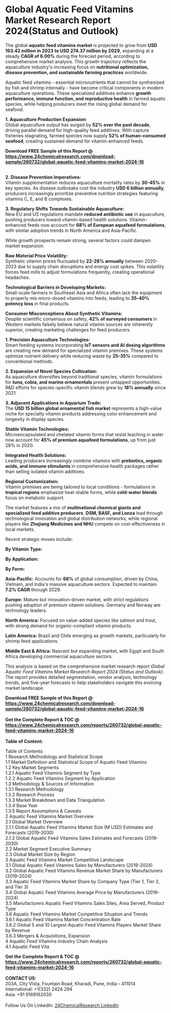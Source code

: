 <h1>Global Aquatic Feed Vitamins Market Research Report 2024(Status and Outlook)</h1><p>The global <strong>aquatic feed vitamins market</strong> is projected to grow from <strong>USD 193.42 million in 2023 to USD 274.37 million by 2029</strong>, expanding at a steady <strong>CAGR of 6.00%</strong> during the forecast period, according to comprehensive market analysis. This growth trajectory reflects the aquaculture industry's increasing focus on <strong>nutritional optimization, disease prevention, and sustainable farming practices</strong> worldwide.</p><p>Aquatic feed vitamins - essential micronutrients that cannot be synthesized by fish and shrimp internally - have become critical components in modern aquaculture operations. These specialized additives enhance <strong>growth performance, immune function, and reproductive health</strong> in farmed aquatic species, while helping producers meet the rising global demand for seafood.</p><p><strong>1. Aquaculture Production Expansion:</strong><br>
Global aquaculture output has surged by <strong>52% over the past decade</strong>, driving parallel demand for high-quality feed additives. With capture fisheries stagnating, farmed species now supply <strong>52% of human-consumed seafood</strong>, creating sustained demand for vitamin-enhanced feeds.</p><div><b>Download FREE Sample of this Report @ 
            <a href="https://www.24chemicalresearch.com/download-sample/260732/global-aquatic-feed-vitamins-market-2024-16">
            https://www.24chemicalresearch.com/download-sample/260732/global-aquatic-feed-vitamins-market-2024-16</a></b></div><br><p><strong>2. Disease Prevention Imperatives:</strong><br>
Vitamin supplementation reduces aquaculture mortality rates by <strong>30-45%</strong> in key species. As disease outbreaks cost the industry <strong>USD 6 billion annually</strong>, producers increasingly prioritize preventive nutrition strategies featuring vitamins C, E, and B complexes.</p><p><strong>3. Regulatory Shifts Towards Sustainable Aquaculture:</strong><br>
New EU and US regulations mandate <strong>reduced antibiotic use</strong> in aquaculture, pushing producers toward vitamin-based health solutions. Vitamin-enhanced feeds now account for <strong>68% of European aquafeed formulations</strong>, with similar adoption trends in North America and Asia-Pacific.</p><p>While growth prospects remain strong, several factors could dampen market expansion:</p><p><strong>Raw Material Price Volatility:</strong><br>
	Synthetic vitamin prices fluctuated by <strong>22-28% annually</strong> between 2020-2023 due to supply chain disruptions and energy cost spikes. This volatility forces feed mills to adjust formulations frequently, creating operational headaches.</p><p><strong>Technological Barriers in Developing Markets:</strong><br>
	Small-scale farmers in Southeast Asia and Africa often lack the equipment to properly mix micro-dosed vitamins into feeds, leading to <strong>35-40% potency loss</strong> in final products.</p><p><strong>Consumer Misconceptions About Synthetic Vitamins:</strong><br>
	Despite scientific consensus on safety, <strong>42% of surveyed consumers</strong> in Western markets falsely believe natural vitamin sources are inherently superior, creating marketing challenges for feed producers.</p><p><strong>1. Precision Aquaculture Technologies:</strong><br>
Smart feeding systems incorporating <strong>IoT sensors and AI dosing algorithms</strong> are creating new demand for specialized vitamin premixes. These systems optimize nutrient delivery while reducing waste by <strong>25-35%</strong> compared to conventional methods.</p><p><strong>2. Expansion of Novel Species Cultivation:</strong><br>
As aquaculture diversifies beyond traditional species, vitamin formulations for <strong>tuna, cobia, and marine ornamentals</strong> present untapped opportunities. R&amp;D efforts for species-specific vitamin blends grew by <strong>18% annually</strong> since 2021.</p><p><strong>3. Adjacent Applications in Aquarium Trade:</strong><br>
The <strong>USD 15 billion global ornamental fish market</strong> represents a high-value niche for specialty vitamin products addressing color enhancement and longevity in display species.</p><p><strong>Stable Vitamin Technologies:</strong><br>
	Microencapsulated and chelated vitamin forms that resist leaching in water now account for <strong>45% of premium aquafeed formulations</strong>, up from just 28% in 2020.</p><p><strong>Integrated Health Solutions:</strong><br>
	Leading producers increasingly combine vitamins with <strong>prebiotics, organic acids, and immune stimulants</strong> in comprehensive health packages rather than selling isolated vitamin additives.</p><p><strong>Regional Customization:</strong><br>
	Vitamin premixes are being tailored to local conditions - formulations in <strong>tropical regions</strong> emphasize heat-stable forms, while <strong>cold-water blends</strong> focus on metabolic support.</p><p>The market features a mix of <strong>multinational chemical giants and specialized feed additive producers</strong>. <strong>DSM, BASF, and Lonza</strong> lead through technological innovation and global distribution networks, while regional players like <strong>Zhejiang Medicines and NHU</strong> compete on cost-effectiveness in local markets.</p><p>Recent strategic moves include:</p><p><strong>By Vitamin Type:</strong></p><p><strong>By Application:</strong></p><p><strong>By Form:</strong></p><p><strong>Asia-Pacific:</strong> Accounts for <strong>68%</strong> of global consumption, driven by China, Vietnam, and India's massive aquaculture sectors. Expected to maintain <strong>7.2% CAGR</strong> through 2029.</p><p><strong>Europe:</strong> Mature but innovation-driven market, with strict regulations pushing adoption of premium vitamin solutions. Germany and Norway are technology leaders.</p><p><strong>North America:</strong> Focused on value-added species like salmon and trout, with strong demand for organic-compliant vitamin products.</p><p><strong>Latin America:</strong> Brazil and Chile emerging as growth markets, particularly for shrimp feed applications.</p><p><strong>Middle East &amp; Africa:</strong> Nascent but expanding market, with Egypt and South Africa developing commercial aquaculture sectors.</p><p>This analysis is based on the comprehensive market research report <em>Global Aquatic Feed Vitamins Market Research Report 2024 (Status and Outlook)</em>. The report provides detailed segmentation, vendor analysis, technology trends, and five-year forecasts to help stakeholders navigate this evolving market landscape.</p><div><b>Download FREE Sample of this Report @ 
            <a href="https://www.24chemicalresearch.com/download-sample/260732/global-aquatic-feed-vitamins-market-2024-16">
            https://www.24chemicalresearch.com/download-sample/260732/global-aquatic-feed-vitamins-market-2024-16</a></b></div><br><div><b>Get the Complete Report & TOC @ 
            <a href="https://www.24chemicalresearch.com/reports/260732/global-aquatic-feed-vitamins-market-2024-16">
            https://www.24chemicalresearch.com/reports/260732/global-aquatic-feed-vitamins-market-2024-16</a></b></div><br>
            <b>Table of Content:</b><p>Table of Contents<br />
1 Research Methodology and Statistical Scope<br />
1.1 Market Definition and Statistical Scope of Aquatic Feed Vitamins<br />
1.2 Key Market Segments<br />
1.2.1 Aquatic Feed Vitamins Segment by Type<br />
1.2.2 Aquatic Feed Vitamins Segment by Application<br />
1.3 Methodology & Sources of Information<br />
1.3.1 Research Methodology<br />
1.3.2 Research Process<br />
1.3.3 Market Breakdown and Data Triangulation<br />
1.3.4 Base Year<br />
1.3.5 Report Assumptions & Caveats<br />
2 Aquatic Feed Vitamins Market Overview<br />
2.1 Global Market Overview<br />
2.1.1 Global Aquatic Feed Vitamins Market Size (M USD) Estimates and Forecasts (2019-2030)<br />
2.1.2 Global Aquatic Feed Vitamins Sales Estimates and Forecasts (2019-2030)<br />
2.2 Market Segment Executive Summary<br />
2.3 Global Market Size by Region<br />
3 Aquatic Feed Vitamins Market Competitive Landscape<br />
3.1 Global Aquatic Feed Vitamins Sales by Manufacturers (2019-2024)<br />
3.2 Global Aquatic Feed Vitamins Revenue Market Share by Manufacturers (2019-2024)<br />
3.3 Aquatic Feed Vitamins Market Share by Company Type (Tier 1, Tier 2, and Tier 3)<br />
3.4 Global Aquatic Feed Vitamins Average Price by Manufacturers (2019-2024)<br />
3.5 Manufacturers Aquatic Feed Vitamins Sales Sites, Area Served, Product Type<br />
3.6 Aquatic Feed Vitamins Market Competitive Situation and Trends<br />
3.6.1 Aquatic Feed Vitamins Market Concentration Rate<br />
3.6.2 Global 5 and 10 Largest Aquatic Feed Vitamins Players Market Share by Revenue<br />
3.6.3 Mergers & Acquisitions, Expansion<br />
4 Aquatic Feed Vitamins Industry Chain Analysis<br />
4.1 Aquatic Feed Vita</p><div><b>Get the Complete Report & TOC @ 
            <a href="https://www.24chemicalresearch.com/reports/260732/global-aquatic-feed-vitamins-market-2024-16">
            https://www.24chemicalresearch.com/reports/260732/global-aquatic-feed-vitamins-market-2024-16</a></b></div><br><b>CONTACT US:</b><br>
            203A, City Vista, Fountain Road, Kharadi, Pune, India - 411014<br>
            International: +1(332) 2424 294<br>
            Asia: +91 9169162030 <br><br>
            Follow Us On LinkedIn: <a href="https://www.linkedin.com/company/24chemicalresearch/">24ChemicalResearch LinkedIn</a>
